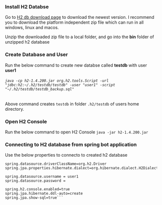### **Install H2 Databse**
Go to [H2 db download page](http://www.h2database.com/html/download.html) to download the newest version. I recommend you to download the platform independent zip file which can run in all windows, linux and macos.

Unzip the downloaded zip file to a local folder,
and go into the **bin** folder of unzipped h2 database

### **Create Database and User**
Run the below command to create new databse called **testdb** with user **user1**
######  ```java -cp h2-1.4.200.jar org.h2.tools.Script -url "jdbc:h2:~/.h2/testdb/testdb" -user "user1" -script "~/.h2/testdb/testdb_backup.sql"```


Above command creates ```testdb``` in folder ```.h2/testdb``` of users home directory.

### **Open H2 Console**

Run the below command to open H2 Console ```java -jar h2-1.4.200.jar```

### **Connecting to H2 database from spring bot application**

Use the below properties to connecto to created h2 database

```spring.datasource.url=jdbc:h2:~/.h2/testdb/testdb;AUTO_SERVER=TRUE
spring.datasource.driverClassName=org.h2.Driver
spring.jpa.properties.hibernate.dialect=org.hibernate.dialect.H2Dialect

spring.datasource.username = user1
spring.datasource.password =

spring.h2.console.enabled=true
spring.jpa.hibernate.ddl-auto=create
spring.jpa.show-sql=true```
